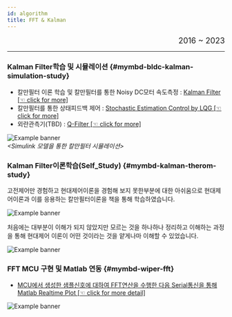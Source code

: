 ```yaml
---
id: algorithm
title: FFT & Kalman
---
```


<div align="right">
  <font size="4">
    2016 ~ 2023<br/>
  </font>
</div>

---

### Kalman Filter학습 및 시뮬레이션 {#mymbd-bldc-kalman-simulation-study}

* 칼만필터 이론 학습 및 칼만필터를 통한 Noisy DC모터 속도측정 : <a href="/assets/kalman/Webpage_Maxon_Motor_3_Kalman_.html" target="_blank">Kalman Filter [☜ click for more]</a>
* 칼만필터를 통한 상태피드백 제어 : <a href="/assets/kalman/Webpage_Maxon_Motor_4_Stochastic_.html" target="_blank">Stochastic Estimation Control by LQG [☜ click for more]</a>
* 외란관측기(TBD) : <a href="/assets/kalman/Q_filter.html" target="_blank">Q-Filter [☜ click for more]</a>

<div style={{width: '100%', textAlign: 'center'}}>
	<img
		src={require('/img/2_mbd/mymbd-kalman-simulation.png').default}
		style={{width: '100%'}}
		alt="Example banner"
	/><br/><em>&lt;Simulink 모델을 통한 칼만필터 시뮬레이션&gt;</em>
</div>

### Kalman Filter이론학습(Self_Study) {#mymbd-kalman-therom-study}

고전제어만 경험하고 현대제어이론을 경험해 보지 못한부분에 대한 아쉬움으로 현대제어이론과 이를 응용하는 칼만필터이론을 책을 통해 학습하였습니다.

<div style={{width: '100%'}}>
	<img
		src={require('/img/2_mbd/mymbd-kalman-selfstudy.png').default}
		style={{width: '100%'}}
		alt="Example banner"
	/>
</div>

처음에는 대부분이 이해가 되지 않았지만 모르는 것을 하나하나 정리하고 이해하는 과정을 통해 현대제어 이론이 어떤 것이라는 것을 얕게나마 이해할 수 있었습니다.

<div style={{width: '100%'}}>
	<img
		src={require('/img/2_mbd/mymbd-kalman-selfstudy-note.png').default}
		style={{width: '100%'}}
		alt="Example banner"
	/>
</div>

### FFT MCU 구현 및 Matlab 연동  {#mymbd-wiper-fft}
* <a href="/assets/mbd/Webpage_Ews_S32K1_FFT.html" target="_blank">MCU에서 생성한 샘플신호에 대하여 FFT연산을 수행한 다음 Serial통신을 통해 Matlab Realtime Plot [☜ click for more detail]</a>

<div style={{width: '100%'}}>
	<img
		src={require('/img/2_mbd/mymbd-wiper-fft_1.png').default}
		style={{width: '100%'}}
		alt="Example banner"
	/>
</div>
